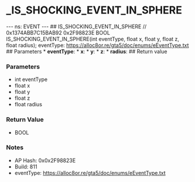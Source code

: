 # _IS_SHOCKING_EVENT_IN_SPHERE

--- ns: EVENT --- ## IS_SHOCKING_EVENT_IN_SPHERE  // 0x1374ABB7C15BAB92 0x2F98823E BOOL IS_SHOCKING_EVENT_IN_SPHERE(int eventType, float x, float y, float z, float radius);  eventType: https://alloc8or.re/gta5/doc/enums/eEventType.txt  ## Parameters * **eventType**: * **x**: * **y**: * **z**: * **radius**:  ## Return value

### Parameters
* int eventType
* float x
* float y
* float z
* float radius

### Return Value
* BOOL

### Notes
* AP Hash: 0x0x2F98823E
* Build: 811
* eventType: https://alloc8or.re/gta5/doc/enums/eEventType.txt

